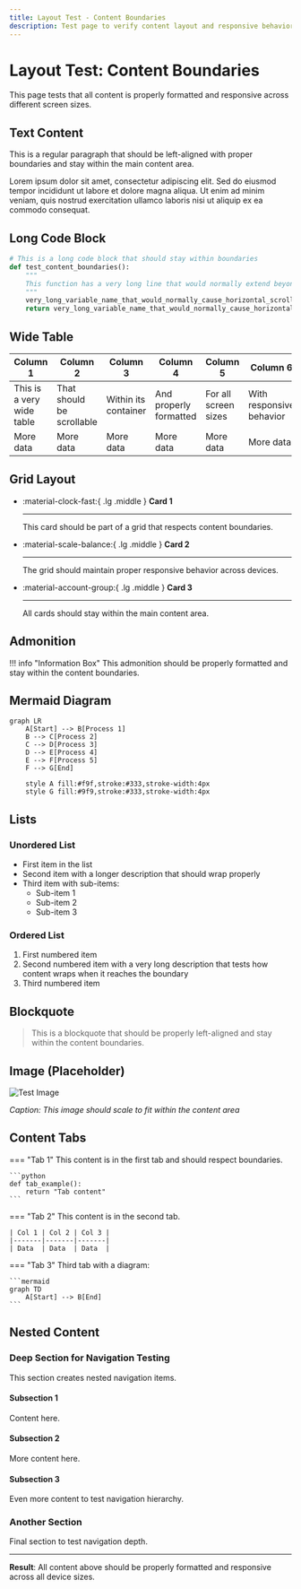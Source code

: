 ```yaml
---
title: Layout Test - Content Boundaries
description: Test page to verify content layout and responsive behavior
---
```


# Layout Test: Content Boundaries

This page tests that all content is properly formatted and responsive across different screen sizes.

## Text Content

This is a regular paragraph that should be left-aligned with proper boundaries and stay within the main content area.

Lorem ipsum dolor sit amet, consectetur adipiscing elit. Sed do eiusmod tempor incididunt ut labore et dolore magna aliqua. Ut enim ad minim veniam, quis nostrud exercitation ullamco laboris nisi ut aliquip ex ea commodo consequat.

## Long Code Block

```python
# This is a long code block that should stay within boundaries
def test_content_boundaries():
    """
    This function has a very long line that would normally extend beyond the content area but should be scrollable instead
    """
    very_long_variable_name_that_would_normally_cause_horizontal_scrolling = "This is a test of the content boundary system to ensure code blocks remain within proper boundaries"
    return very_long_variable_name_that_would_normally_cause_horizontal_scrolling
```

## Wide Table

<div class="responsive-table" markdown>

| Column 1 | Column 2 | Column 3 | Column 4 | Column 5 | Column 6 | Column 7 | Column 8 |
|----------|----------|----------|----------|----------|----------|----------|----------|
| This is a very wide table | That should be scrollable | Within its container | And properly formatted | For all screen sizes | With responsive behavior | On any device | Test content |
| More data | More data | More data | More data | More data | More data | More data | More data |

</div>

## Grid Layout

<div class="grid cards" markdown>

- :material-clock-fast:{ .lg .middle } **Card 1**

    ---

    This card should be part of a grid that respects content boundaries.

- :material-scale-balance:{ .lg .middle } **Card 2**

    ---

    The grid should maintain proper responsive behavior across devices.

- :material-account-group:{ .lg .middle } **Card 3**

    ---

    All cards should stay within the main content area.

</div>

## Admonition

!!! info "Information Box"
    This admonition should be properly formatted and stay within the content boundaries.

## Mermaid Diagram

```mermaid
graph LR
    A[Start] --> B[Process 1]
    B --> C[Process 2]
    C --> D[Process 3]
    D --> E[Process 4]
    E --> F[Process 5]
    F --> G[End]
    
    style A fill:#f9f,stroke:#333,stroke-width:4px
    style G fill:#9f9,stroke:#333,stroke-width:4px
```

## Lists

### Unordered List
- First item in the list
- Second item with a longer description that should wrap properly
- Third item with sub-items:
  - Sub-item 1
  - Sub-item 2
  - Sub-item 3

### Ordered List
1. First numbered item
2. Second numbered item with a very long description that tests how content wraps when it reaches the boundary
3. Third numbered item

## Blockquote

> This is a blockquote that should be properly left-aligned and stay within the content boundaries.

## Image (Placeholder)

![Test Image](https://via.placeholder.com/800x400)

*Caption: This image should scale to fit within the content area*

## Content Tabs

=== "Tab 1"
    This content is in the first tab and should respect boundaries.
    
    ```python
    def tab_example():
        return "Tab content"
    ```

=== "Tab 2"
    This content is in the second tab.
    
    | Col 1 | Col 2 | Col 3 |
    |-------|-------|-------|
    | Data  | Data  | Data  |

=== "Tab 3"
    Third tab with a diagram:
    
    ```mermaid
    graph TD
        A[Start] --> B[End]
    ```

## Nested Content

### Deep Section for Navigation Testing

This section creates nested navigation items.

#### Subsection 1

Content here.

#### Subsection 2

More content here.

#### Subsection 3

Even more content to test navigation hierarchy.

### Another Section

Final section to test navigation depth.

---

**Result**: All content above should be properly formatted and responsive across all device sizes.
